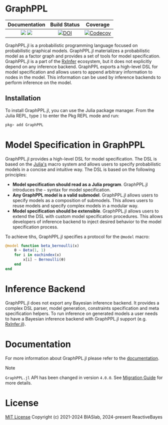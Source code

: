 # GraphPPL

| **Documentation**                                                         | **Build Status**                 | **Coverage**                       |
|:-------------------------------------------------------------------------:|:--------------------------------:|:----------------------------------:|
| [![][docs-stable-img]][docs-stable-url] [![][docs-dev-img]][docs-dev-url] | [![DOI][ci-img]][ci-url]         |[![Codecov][codecov-img]][codecov-url] |

[docs-dev-img]: https://img.shields.io/badge/docs-dev-blue.svg
[docs-dev-url]: https://reactivebayes.github.io/GraphPPL.jl/dev

[docs-stable-img]: https://img.shields.io/badge/docs-stable-blue.svg
[docs-stable-url]: https://reactivebayes.github.io/GraphPPL.jl/stable

[ci-img]: https://github.com/reactivebayes/GraphPPL.jl/actions/workflows/ci.yml/badge.svg?branch=master
[ci-url]: https://github.com/reactivebayes/GraphPPL.jl/actions

[codecov-img]: https://codecov.io/gh/ReactiveBayes/GraphPPL.jl/graph/badge.svg?token=JESDYZVU9N
[codecov-url]: https://codecov.io/gh/ReactiveBayes/GraphPPL.jl

GraphPPL.jl is a probabilistic programming language focused on probabilistic graphical models. GraphPPL.jl materializes a probabilistic model as a factor graph and provides a set of tools for model specification. GraphPPL.jl is a part of the [RxInfer](https://rxinfer.ml) ecosystem, but it does not explicitly depend on any inference backend. GraphPPL exports a high-level DSL for model specification and allows users to append arbitrary information to nodes in the model. This information can be used by inference backends to perform inference on the model.

## Installation

To install GraphPPL.jl, you can use the Julia package manager. From the Julia REPL, type `]` to enter the Pkg REPL mode and run:

```julia
pkg> add GraphPPL
```

# Model Specification in GraphPPL

GraphPPL.jl provides a high-level DSL for model specification. The DSL is based on the [Julia's](https://julialang.org) macro system and allows users to specify probabilistic models in a concise and intuitive way. The DSL is based on the following principles:

- **Model specification should read as a Julia program**. GraphPPL.jl introduces the `~` syntax for model specification. 
- **Any GraphPPL model is a valid submodel**. GraphPPL.jl allows users to specify models as a composition of submodels. This allows users to reuse models and specify complex models in a modular way.
- **Model specification should be extensible**. GraphPPL.jl allows users to extend the DSL with custom model specification procedures. This allows developers of inference backend to inject desired behavior to the model specification process.

To achieve tihs, GraphPPL.jl specifies a protocol for the `@model` macro:
```julia
@model function beta_bernoulli(x)
    θ ~ Beta(1, 1)
    for i in eachindex(x)
        x[i] ~ Bernoulli(θ)
    end
end
```

# Inference Backend

GraphPPL.jl does not export any Bayesian inference backend. It provides a complex DSL parser, model generation, constraints specification and meta specification helpers. To run inference on 
generated models a user needs to have a Bayesian inference backend with GraphPPL.jl support (e.g. [RxInfer.jl](https://rxinfer.ml)). 

# Documentation

For more information about GraphPPL.jl please refer to the [documentation](https://biaslab.github.io/GraphPPL.jl/stable).

> [!NOTE]
> `GraphPPL.jl` API has been changed in version `4.0.0`. See [Migration Guide](https://reactivebayes.github.io/GraphPPL.jl/stable/) for more details.


# License

[MIT License](LICENSE) Copyright (c) 2021-2024 BIASlab, 2024-present ReactiveBayes
